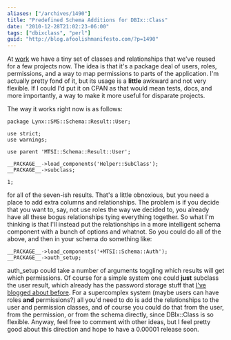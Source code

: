```yaml
---
aliases: ["/archives/1490"]
title: "Predefined Schema Additions for DBIx::Class"
date: "2010-12-28T21:02:23-06:00"
tags: ["dbixclass", "perl"]
guid: "http://blog.afoolishmanifesto.com/?p=1490"
---
```

At [work](http://mitsi.com) we have a tiny set of classes and relationships that we've reused for a few projects now. The idea is that it's a package deal of users, roles, permissions, and a way to map permissions to parts of the application. I'm actually pretty fond of it, but its usage is a **little** awkward and not very flexible. If I could I'd put it on CPAN as that would mean tests, docs, and more importantly, a way to make it more useful for disparate projects.

The way it works right now is as follows:

    package Lynx::SMS::Schema::Result::User;

    use strict;
    use warnings;

    use parent 'MTSI::Schema::Result::User';

    __PACKAGE__->load_components('Helper::SubClass');
    __PACKAGE__->subclass;

    1;

for all of the seven-ish results. That's a little obnoxious, but you need a place to add extra columns and relationships. The problem is if you decide that you want to, say, not use roles the way we decided to, you already have all these bogus relationships tying everything together. So what I'm thinking is that I'll instead put the relationships in a more intelligent schema component with a bunch of options and whatnot. So you could do all of the above, and then in your schema do something like:

    __PACKAGE__->load_components('+MTSI::Schema::Auth');
    __PACKAGE__->auth_setup;

auth\_setup could take a number of arguments toggling which results will get which permissions. Of course for a simple system one could **just** subclass the user result, which already has the password storage stuff that [I've blogged about before](/archives/1286). For a supercomplex system (maybe users can have roles **and** permissions?) all you'd need to do is add the relationships to the user and permission classes, and of course you could do that from the user, from the permission, or from the schema directly, since DBIx::Class is so flexible. Anyway, feel free to comment with other ideas, but I feel pretty good about this direction and hope to have a 0.00001 release soon.
